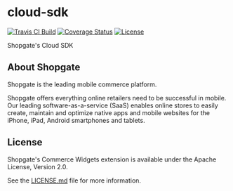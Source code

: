 # cloud-sdk

[![Travis CI Build](https://travis-ci.org/shopgate/cloud-sdk.svg?branch=master)](https://travis-ci.org/shopgate/cloud-sdk)
[![Coverage Status](https://coveralls.io/repos/github/shopgate/cloud-sdk/badge.svg)](https://coveralls.io/github/shopgate/cloud-sdk)
[![License](https://img.shields.io/badge/License-Apache%202.0-blue.svg)](https://opensource.org/licenses/Apache-2.0)


Shopgate's Cloud SDK

## About Shopgate

Shopgate is the leading mobile commerce platform.

Shopgate offers everything online retailers need to be successful in mobile. Our leading
software-as-a-service (SaaS) enables online stores to easily create, maintain and optimize native
apps and mobile websites for the iPhone, iPad, Android smartphones and tablets.

## License

Shopgate's Commerce Widgets extension is available under the Apache License, Version 2.0.

See the [LICENSE.md](./LICENSE.md) file for more information.
